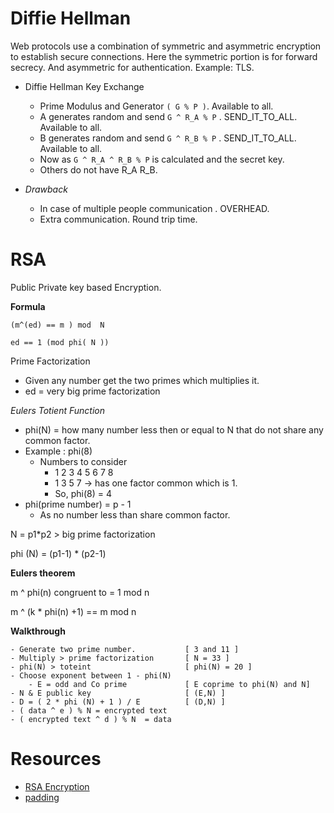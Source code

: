 
# Diffie Hellman

Web protocols use a combination of symmetric and asymmetric encryption to establish secure connections. 
Here the symmetric portion is for forward secrecy. And asymmetric for authentication.
Example: TLS.

- Diffie Hellman Key Exchange
	- Prime Modulus and Generator `( G % P )`. Available to all.
	- A generates random and send  `G ^ R_A % P` . SEND_IT_TO_ALL. Available to all.
	- B generates random and send `G ^ R_B % P` . 
	SEND_IT_TO_ALL. Available to all.
	- Now as `G ^ R_A ^ R_B % P` is calculated and the secret key.
	- Others do not have R_A R_B.

- *Drawback*
    - In case of multiple people communication . OVERHEAD.
    - Extra communication. Round trip time.

# RSA

Public Private key based Encryption.

**Formula**

`(m^(ed) == m ) mod  N `

`ed == 1 (mod phi( N ))`

Prime Factorization
- Given any number get the two primes which multiplies it. 
- ed = very big prime factorization

*Eulers Totient Function*

- phi(N) = how many number less then or equal to N that do not share any common factor.
- Example : phi(8)
    - Numbers to consider 
        - 1 2 3 4 5 6 7 8
        - 1 3 5 7 -> has one factor common which is 1.
        - So, phi(8) = 4
- phi(prime number) = p - 1
    - As no number less than share common factor.

N = p1*p2 > big prime factorization

phi (N) = (p1-1) * (p2-1)

**Eulers theorem**

m ^ phi(n) congruent to =  1 mod n

m ^ (k * phi(n)  +1)  ==  m mod n

**Walkthrough**

	- Generate two prime number.           [ 3 and 11 ]
	- Multiply > prime factorization       [ N = 33 ]
	- phi(N) > toteint                     [ phi(N) = 20 ]
	- Choose exponent between 1 - phi(N) 
        - E = odd and Co prime             [ E coprime to phi(N) and N]
	- N & E public key                     [ (E,N) ]
	- D = ( 2 * phi (N) + 1 ) / E          [ (D,N) ]
	- ( data ^ e ) % N = encrypted text    
	- ( encrypted text ^ d ) % N  = data

# Resources
- [RSA Encryption](https://www.khanacademy.org/computing/computer-science/cryptography/modern-crypt/v/rsa-encryption-part-4)
- [padding](https://asecuritysite.com/encryption/padding)